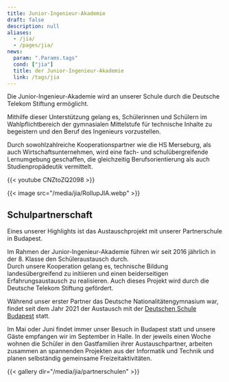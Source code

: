 ```yaml
---
title: Junior-Ingenieur-Akademie
draft: false
description: null
aliases:
  - /jia/
  - /pages/jia/
news:
  param: ".Params.tags"
  cond: ["jia"]
  title: der Junior-Ingenieur-Akademie
  link: /tags/jia
---
```


Die Junior-Ingenieur-Akademie wird an unserer Schule durch die Deutsche Telekom Stiftung ermöglicht.

Mithilfe dieser Unterstützung gelang es, Schülerinnen und Schülern im Wahlpflichtbereich der gymnasialen
Mittelstufe für technische Inhalte zu begeistern und den Beruf des Ingenieurs vorzustellen.

Durch sowohlzahlreiche Kooperationspartner wie die HS Merseburg, als auch Wirtschaftsunternehmen, wird eine fach- und schulübergreifende Lernumgebung geschaffen, die gleichzeitig Berufsorientierung als auch Studienpropädeutik vermittelt.

{{< youtube CNZtoZQ2098 >}}

{{< image src="/media/jia/RollupJIA.webp" >}}

## Schulpartnerschaft

Eines unserer Highlights ist das Austauschprojekt mit unserer Partnerschule in Budapest.

Im Rahmen der Junior-Ingenieur-Akademie führen wir seit 2016 jährlich in der 8. Klasse den Schüleraustausch durch.  
Durch unsere Kooperation gelang es, technische Bildung landesübergreifend zu initiieren und einen beiderseitigen Erfahrungsaustausch zu realisieren. Auch dieses Projekt wird durch die Deutsche Telekom Stiftung gefördert.  

Während unser erster Partner das Deutsche Nationalitätengymnasium war, findet seit dem Jahr 2021 der Austausch mit der [Deutschen Schule Budapest](https://deutscheschule.hu/de/) statt.

Im Mai oder Juni findet immer unser Besuch in Budapest statt und unsere Gäste empfangen wir im September in Halle.
In der jeweils einen Woche wohnen die Schüler in den Gastfamilien ihrer Austauschpartner, arbeiten zusammen an spannenden Projekten aus der Informatik und Technik und planen selbständig gemeinsame Freizeitaktivitäten.

{{< gallery dir="/media/jia/partnerschulen" >}}


